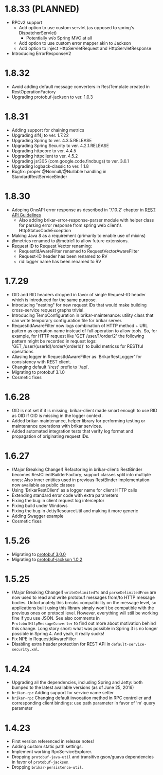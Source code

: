 
# 1.8.33 (PLANNED)

* RPCv2 support
  * Add option to use custom servlet (as opposed to spring's DispatcherServlet)
    * Potentially w/o Spring MVC at all
  * Add option to use custom error mapper akin to Jackson
  * Add option to inject HttpServletRequest and HttpServletResponse
* Introducing ErrorResponseV2

# 1.8.32

* Avoid adding default message converters in RestTemplate created in RestOperationFactory
* Upgrading protobuf-jackson to ver. 1.0.3

# 1.8.31

* Adding support for chaining metrics
* Upgrading slf4j to ver. 1.7.22
* Upgrading Spring to ver. 4.3.5.RELEASE
* Upgrading Spring Security to ver. 4.2.1.RELEASE
* Upgrading httpcore to ver. 4.4.5
* Upgrading httpclient to ver. 4.5.2
* Upgrading jsr305 (com.google.code.findbugs) to ver. 3.0.1
* Upgrading logback-classic to ver. 1.1.8
* Bugfix: proper @Nonnull/@Nullable handling in StandardRestServiceBinder

# 1.8.30

* Adoping OneAPI error response as described in '7.10.2' chapter in [REST API Guidelines](https://github.com/Microsoft/api-guidelines/blob/master/Guidelines.md)
  * Also adding brikar-error-response-parser module with helper class for parsing error response from spring web client's HttpStatusCodeException
* Making Java 8 as a requirement (primarily to enable use of mixins)
* @metrics renamed to @metric1 to allow future extensions.
* Request ID to Request Vector renaming:
  * RequestIdAwareFilter renamed to RequestVectorAwareFilter
  * Request-ID header has been renamed to RV
  * rid logger name has been renamed to RV

# 1.7.29

* OID and RID headers dropped in favor of single Request-ID header which is introduced for the same purpose.
* Introducing "nesting" for new request IDs that would make building cross-service request graphs trivial.
* Introducing TempConfiguration in brikar-maintenance:
  utility class that can write temporary configuration file for brikar server.
* RequestIdAwareFilter now logs combination of HTTP method + URL pattern as operation name
  instead of full operation to allow tools. So, for example, for HTTP request like 'GET /user/1/order/2' the
  following pattern might be recorded in request logs: 'GET_/user/{userId}/order/{orderId}'
  to build metricss for RESTful operations.
* Aliasing logger in RequestIdAwareFilter as 'BrikarRestLogger' for consistency with REST client.
* Changing default '/rest' prefix to '/api'.
* Migrating to protobuf 3.1.0
* Cosmetic fixes

# 1.6.28

* OID is not set if it is missing;
  brikar-client made smart enough to use RID as OID if OID is missing in the logger context.
* Added brikar-maintenance, helper library for performing testing or maintenance operations with brikar services.
* Added automated integration tests that verify log format and propagation of originating request IDs.

# 1.6.27

* (Major Breaking Change!) Refactoring in brikar-client:
  RestBinder becomes RestClientBuilderFactory; support classes split into multiple ones;
  Also inner entities used in previous RestBinder implementation now available as public classes
* Using 'BrikarRestClient' as a logger name for client HTTP calls
* Extending standard error code with extra parameters
* Fixing the bug in client request log interceptor
* Fixing build under Windows
* Fixing the bug in JettyResourceUtil and making it more generic
* Adding Swagger example
* Cosmetic fixes

# 1.5.26

* Migrating to [protobuf 3.0.0](http://mvnrepository.com/artifact/com.google.protobuf/protobuf-java)
* Migrating to [protobuf-jackson 1.0.2](http://mvnrepository.com/artifact/com.truward.protobuf/protobuf-jackson)

# 1.5.25

* (Major Breaking Change!) ``writeDelimitedTo`` and ``parseDelimitedFrom`` are now used to read and write protobuf
  messages from/to HTTP message bodies.
  Unfortunately this breaks compatibility on the message level, so applications built using this library simply won't be
  compatible with the previous ones on protocol level. However, everything will still be working fine if you use JSON.
  See also comments in ``ProtobufHttpMessageConverter`` to find out more about motivation behind this change.
  Long story short: what was possible in Spring 3 is no longer possible in Spring 4. And yeah, it really sucks!
* Fix NPE in RequestIdAwareFilter
* Disabling extra header protection for REST API in ``default-service-security.xml``.

# 1.4.24

* Upgrading all the dependencies, including Spring and Jetty: both bumped to the latest available versions (as of June 25, 2016)
* ``brikar-rpc`` Adding support for service name setter
* ``brikar-rpc`` Changing default invocation method in RPC controller and corresponding client bindings: use path parameter in favor of 'm' query parameter

# 1.4.23

* First version referenced in release notes!
* Adding custom static path settings.
* Implement working RpcServiceExplorer.
* Dropping ``protobuf-java-util`` and transitive gson/guava dependencies in favor of ``protobuf-jackson``.
* Dropping ``brikar-persistence-util``.
